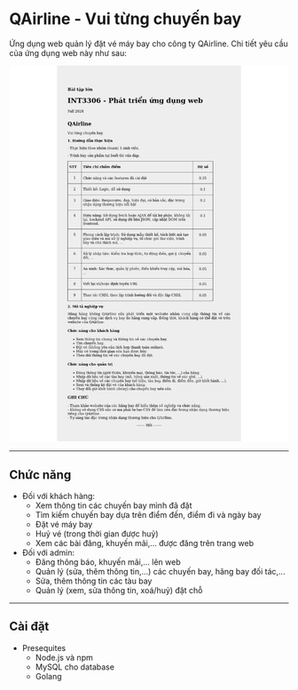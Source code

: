 # QAirline - Vui từng chuyến bay

Ứng dụng web quản lý đặt vé máy bay cho công ty QAirline. Chi tiết yêu cầu của ứng dụng web này như sau:

![Yêu cầu của QAirline](QAirline.png)

---
## Chức năng
* Đối với khách hàng:
  - Xem thông tin các chuyến bay mình đã đặt
  - Tìm kiếm chuyến bay dựa trên điểm đến, điểm đi và ngày bay
  - Đặt vé máy bay
  - Huỷ vé (trong thời gian được huỷ)
  - Xem các bài đăng, khuyến mãi,... được đăng trên trang web
* Đối với admin:
  - Đăng thông báo, khuyến mãi,... lên web
  - Quản lý (sửa, thêm thông tin,...) các chuyến bay, hãng bay đối tác,...
  - Sửa, thêm thông tin các tàu bay
  - Quản lý (xem, sửa thông tin, xoá/huỷ) đặt chỗ 

---
## Cài đặt
* Presequites
  - Node.js và npm 
  - MySQL cho database
  - Golang

